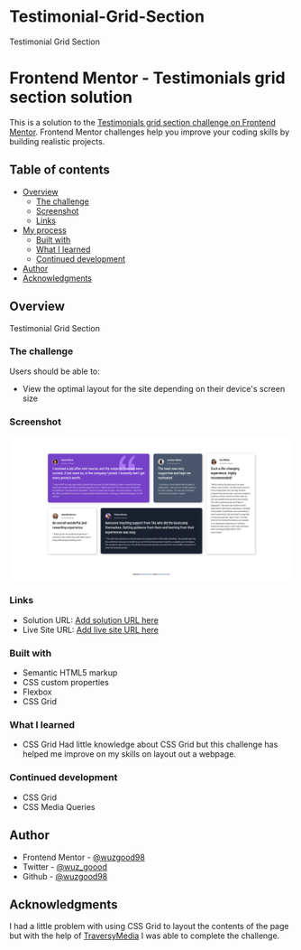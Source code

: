 # Testimonial-Grid-Section
Testimonial Grid Section

# Frontend Mentor - Testimonials grid section solution

This is a solution to the [Testimonials grid section challenge on Frontend Mentor](https://www.frontendmentor.io/challenges/testimonials-grid-section-Nnw6J7Un7). Frontend Mentor challenges help you improve your coding skills by building realistic projects. 

## Table of contents

- [Overview](#overview)
  - [The challenge](#the-challenge)
  - [Screenshot](#screenshot)
  - [Links](#links)
- [My process](#my-process)
  - [Built with](#built-with)
  - [What I learned](#what-i-learned)
  - [Continued development](#continued-development)
- [Author](#author)
- [Acknowledgments](#acknowledgments)

## Overview

Testimonial Grid Section

### The challenge

Users should be able to:

- View the optimal layout for the site depending on their device's screen size

### Screenshot

![](./screenshot/solution.png)

### Links

- Solution URL: [Add solution URL here](https://github.com/wuzgood98/Testimonial-Grid-Section/)
- Live Site URL: [Add live site URL here](https://wuzgood98.github.io/Testimonial-Grid-Section/)

### Built with

- Semantic HTML5 markup
- CSS custom properties
- Flexbox
- CSS Grid

### What I learned

- CSS Grid
Had little knowledge about CSS Grid but this challenge has helped me improve on my skills on layout out a webpage.

### Continued development

- CSS Grid
- CSS Media Queries

## Author

- Frontend Mentor - [@wuzgood98](https://www.frontendmentor.io/profile/wuzgood98)
- Twitter - [@wuz_goood](https://www.twitter.com/wuz_goood)
- Github - [@wuzgood98](https://github.com/wuzgood98)

## Acknowledgments

I had a little problem with using CSS Grid to layout the contents of the page but with the help of [TraversyMedia](https://www.youtube.com/c/TraversyMedia/) I was able to complete the challenge.